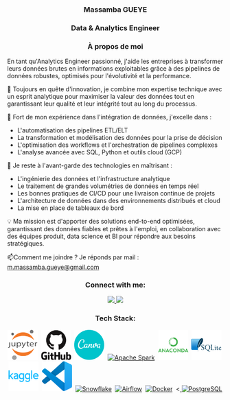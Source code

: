<h3 align="center">Massamba GUEYE</h3>
<h3 align="center">Data & Analytics Engineer</h3>
<h3 align="center">À propos de moi</h3>

<p>
En tant qu'Analytics Engineer passionné, j'aide les entreprises à transformer leurs données brutes en informations exploitables grâce à des pipelines de données robustes, optimisés pour l'évolutivité et la performance.

🌱 Toujours en quête d'innovation, je combine mon expertise technique avec un esprit analytique pour maximiser la valeur des données tout en garantissant leur qualité et leur intégrité tout au long du processus.

💼 Fort de mon expérience dans l'intégration de données, j'excelle dans :
- L'automatisation des pipelines ETL/ELT
- La transformation et modélisation des données pour la prise de décision
- L'optimisation des workflows et l'orchestration de pipelines complexes
- L'analyse avancée avec SQL, Python et outils cloud (GCP)

🚀 Je reste à l'avant-garde des technologies en maîtrisant :
- L'ingénierie des données et l'infrastructure analytique
- Le traitement de grandes volumétries de données en temps réel
- Les bonnes pratiques de CI/CD pour une livraison continue de projets
- L'architecture de données dans des environnements distribués et cloud
- La mise en place de tableaux de bord  

💡 Ma mission est d'apporter des solutions end-to-end optimisées, garantissant des données fiables et prêtes à l'emploi, en collaboration avec des équipes produit, data science et BI pour répondre aux besoins stratégiques.


📫Comment me joindre ? Je réponds par mail : m.massamba.gueye@gmail.com

<!-- Socials --> 

<h3 align="center">Connect with me:</h3>  
<div align="center">
<a href="https://www.linkedin.com/in/massambagueye/" target="blank">
<img src="https://cdn1.iconfinder.com/data/icons/logotypes/32/circle-linkedin-512.png" style="height: 3rem"/>
</a>



<a href="mailto:m.massamba.gueye@gmail.com" target="blank">
<img src="https://cdn2.iconfinder.com/data/icons/social-icons-color/512/gmail-512.png" style="height: 3rem"/>
</a>




</div>

<!-- Tech Stack --> 

<h3 align="Center">Tech Stack:</h3>  
<p align="center">
<a href="https://jupyter.org/" target="_blank"><img src="https://github.com/devicons/devicon/blob/master/icons/jupyter/jupyter-original-wordmark.svg" title="Jupyter" alt="Jupyter" width="70" height="70"/></a>&nbsp;
<a href="https://github.com/" target="_blank"><img src="https://github.com/devicons/devicon/blob/master/icons/github/github-original-wordmark.svg" title="Github" alt="Github" width="70" height="70"/></a>&nbsp;
<a href="https://www.canva.com/tools/logo-maker-q1/?clickId=w671MsReixyIUGuwFGT2H2vQUkDz3iWZAWLTVc0&utm_medium=affiliate&utm_source=MaxBounty.com%20ULC_10813&irgwc=1" target="_blank"><img src="https://github.com/devicons/devicon/blob/master/icons/canva/canva-original.svg" title="Canva" alt="Canva" width="70" height="70"/></a>&nbsp;
<a href="https://spark.apache.org/" target="_blank"><img src="https://upload.wikimedia.org/wikipedia/commons/f/f3/Apache_Spark_logo.svg" title="Apache Spark" alt=" Apache Spark" width="70" height="70"/></a>&nbsp;
<a href="https://www.anaconda.com/" target="_blank"><img src="https://github.com/devicons/devicon/blob/master/icons/anaconda/anaconda-original-wordmark.svg" title="Anaconda" alt="Anaconda" width="70" height="70"/></a>&nbsp;
<a href="https://www.sqlite.org/index.html" target="_blank"><img src="https://github.com/devicons/devicon/blob/master/icons/sqlite/sqlite-original-wordmark.svg" title="SQL lite" alt="SQL lite" width="70" height="70"/></a>&nbsp;
<a href="https://www.kaggle.com/" target="_blank"><img src="https://github.com/devicons/devicon/blob/master/icons/kaggle/kaggle-original-wordmark.svg" title="Kaggle" alt="Kaggle" width="70" height="70"/></a>&nbsp;
<a href="https://code.visualstudio.com/" target="_blank"><img src="https://github.com/devicons/devicon/blob/master/icons/vscode/vscode-original.svg" title="Vs code" alt="Vscode" width="70" height="70"/></a>&nbsp;
<a href="https://www.snowflake.com/en/" target="_blank"><img src="https://cdn.icon-icons.com/icons2/2699/PNG/512/snowflake_logo_icon_167979.png" title="Snowflake" alt="Snowflake" width="70" height="70"/></a>&nbsp;
<a href="https://airflow.apache.org/" target="_blank"><img src="https://www.svgrepo.com/show/353380/airflow.svg" title="Airflow" alt="Airflow" width="70" height="70"/></a>&nbsp;
<a href="https://www.docker.com/" target="_blank"><img src="https://img.icons8.com/color/512/docker.png" title="Docker" alt="Docker" width="70" height="70"/></a>&nbsp;
<<a href="https://www.postgresql.org/" target="_blank">
    <img src="https://img.icons8.com/external-justicon-flat-justicon/64/000000/external-postgresql-business-and-finance-justicon-flat-justicon.png" 
         title="PostgreSQL" alt="PostgreSQL" width="70" height="70" />
</a>&nbsp;

</p>
